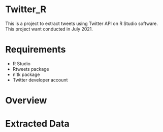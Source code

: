 # Twitter_R

This is a project to extract tweets using Twitter API on R Studio software. This project want conducted in July 2021. 

# Requirements
- R Studio
- Rtweets package
- nltk package
- Twitter developer account 

# Overview 




# Extracted Data


